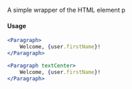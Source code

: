A simple wrapper of the HTML element p

#### Usage

```jsx
<Paragraph>
    Welcome, {user.firstName}!
</Paragraph>
```

```jsx
<Paragraph textCenter>
    Welcome, {user.firstName}!
</Paragraph>
```